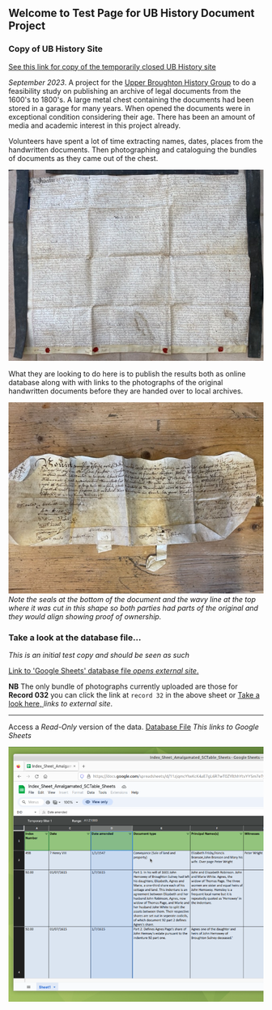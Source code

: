 ## Welcome to Test Page for UB History Document Project


### Copy of UB History Site

[See this link for copy of the temporarily closed UB History site](public/index.html)

*September 2023*.  A project for the [Upper Broughton History Group](http://upperbroughtonhistory.org.uk) to do a feasibility study on publishing an archive of legal documents from the 1600's to 1800's. A large metal chest containing the documents had been stored in a garage for many years. When opened the documents were in exceptional condition considering their age. There has been an amount of media and academic interest in this project already. 

Volunteers have spent a lot of time extracting names, dates, places from the handwritten documents. Then photographing and cataloguing the bundles of documents as they came out of the chest.

![One of the larger documents](/images/IMG_3289-1.jpg)

What they are looking to do here is to publish the results both as online database  along with with links to the photographs of the original handwritten documents before they are handed over to local archives. 

![Note the way in which the document was cut to share so both parts had to align as proof of ownership](/images/IMG_3296-1.jpg)
*Note the seals at the bottom of the document and the wavy line at the top where it was cut in this shape so both parties had parts of the original and they would align showing proof of ownership.*

### Take a look at the database file…

*This is an initial test copy and should be seen as such*

[Link to 'Google Sheets' database file *opens external site*.](https://docs.google.com/spreadsheets/d/11zjqmcYhxKcK4aE7gL6R7wT0ZYlthhYtvYY5m7eTyRE/edit?usp=sharing)


**NB** The only bundle of photographs currently uploaded are those for **Record 032** you can click the link at `record 32` in the above sheet or [Take a look here, ](https://photos.app.goo.gl/XcEALEC8tbh18hnu8) *links to external site*.

---

Access a *Read-Only* version of the data. [Database File](https://docs.google.com/spreadsheets/d/11zjqmcYhxKcK4aE7gL6R7wT0ZYlthhYtvYY5m7eTyRE/edit?usp=sharing) *This links to Google Sheets*

[![Screen Grab of database file](/images/Sheets_Grab.png)](https://docs.google.com/spreadsheets/d/11zjqmcYhxKcK4aE7gL6R7wT0ZYlthhYtvYY5m7eTyRE/edit?usp=sharing)



